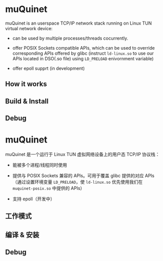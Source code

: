 # muQuinet

muQuinet is an userspace TCP/IP network stack running on Linux TUN virtual network device:

 - can be used by multiple processes/threads cocurrently.
 
 - offer POSIX Sockets compatible APIs, which can be used to override
   corresponding APIs offered by glibc (instruct `ld-linux.so` to use
   our APIs located in DSO(.so file) using `LD_PRELOAD` enivornment
   variable)
   
 - offer epoll supprt (in development)

## How it works

## Build & Install

## Debug

# muQuinet

muQuinet 是一个运行于 Linux TUN 虚拟网络设备上的用户态 TCP/IP 协议栈：

 - 能被多个进程/线程同时使用

 - 提供与 POSIX Sockets 兼容的 APIs。可用于覆盖 glibc 提供的对应 APIs
   （通过设置环境变量 `LD_PRELOAD`，使 `ld-linux.so` 优先使用我们在
   `muquinet-posix.so` 中提供的 APIs）
   
 - 支持 epoll（开发中）

## 工作模式

## 编译 & 安装

## Debug

